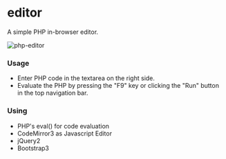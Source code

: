 editor
======

A simple PHP in-browser editor.

![php-editor](https://f.cloud.github.com/assets/85608/2120481/75dca72e-91b6-11e3-90c0-728ab33585aa.jpg)

### Usage

 - Enter PHP code in the textarea on the right side.
 - Evaluate the PHP by pressing the "F9" key or clicking the "Run" button in the top navigation bar.

### Using
 - PHP's eval() for code evaluation
 - CodeMirror3 as Javascript Editor
 - jQuery2
 - Bootstrap3

